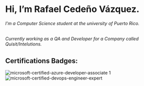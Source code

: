 # Hi, I’m Rafael Cedeño Vázquez.
###### I’m a Computer Science student at the university of Puerto Rico. 
###### Currently working as a QA and Developer for a Company called Quisit/Intelutions.


## Certifications Badges:

![microsoft-certified-azure-developer-associate 1](https://user-images.githubusercontent.com/55097377/194674692-d656dd22-46d4-4726-be17-a4fb3088f7bb.png)  ![microsoft-certified-devops-engineer-expert](https://user-images.githubusercontent.com/55097377/194674570-37be3e1b-31cd-4c7d-ba19-a1aa64a3a657.png)


